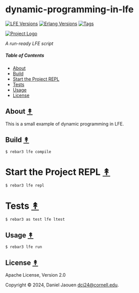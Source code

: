 # dynamic-programming-in-lfe

[![LFE Versions][lfe-badge]][lfe]
[![Erlang Versions][erlang-badge]][version]
[![Tags][github-tags-badge]][github-tags]

[![Project Logo][logo]][logo-large]

*A run-ready LFE script*

##### Table of Contents

* [About](#about-)
* [Build](#build-)
* [Start the Project REPL](#start-the-repl-)
* [Tests](#tests-)
* [Usage](#usage-)
* [License](#license-)

## About [&#x219F;](#table-of-contents)

This is a small example of dynamic programming in LFE.

## Build [&#x219F;](#table-of-contents)

```shell
$ rebar3 lfe compile
```

# Start the Project REPL [&#x219F;](#table-of-contents)

```shell
$ rebar3 lfe repl
```

# Tests [&#x219F;](#table-of-contents)

```shell
$ rebar3 as test lfe ltest
```

## Usage [&#x219F;](#table-of-contents)

```shell
$ rebar3 lfe run
```

## License [&#x219F;](#table-of-contents)

Apache License, Version 2.0

Copyright © 2024, Daniel Jaouen <dcj24@cornell.edu>.

[//]: ---Named-Links---

[logo]: https://avatars1.githubusercontent.com/u/3434967?s=250
[logo-large]: https://avatars1.githubusercontent.com/u/3434967
[github]: https://github.com/ORG/dynamic-programming-in-lfe
[gitlab]: https://gitlab.com/ORG/dynamic-programming-in-lfe
[gh-actions-badge]: https://github.com/ORG/dynamic-programming-in-lfe/actions/workflows/cicd.yml/badge.svg
[gh-actions]: https://github.com/ORG/dynamic-programming-in-lfe/actions/workflows/cicd.yml
[lfe]: https://github.com/lfe/lfe
[lfe-badge]: https://img.shields.io/badge/lfe-2.1-blue.svg
[erlang-badge]: https://img.shields.io/badge/erlang-21%20to%2026-blue.svg
[version]: https://github.com/ORG/dynamic-programming-in-lfe/blob/main/.github/workflows/cicd.yml
[github-tags]: https://github.com/ORG/dynamic-programming-in-lfe/tags
[github-tags-badge]: https://img.shields.io/github/tag/ORG/dynamic-programming-in-lfe.svg
[github-downloads]: https://img.shields.io/github/downloads/ORG/dynamic-programming-in-lfe/total.svg

